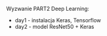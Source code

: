 Wyzwanie PART2 Deep Learning:

- day1 - instalacja Keras, Tensorflow
- day2 - model ResNet50 + Keras